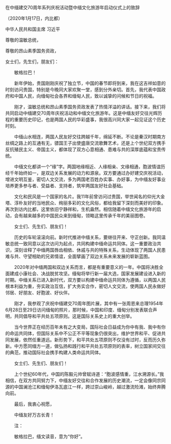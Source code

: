 在中缅建交70周年系列庆祝活动暨中缅文化旅游年启动仪式上的致辞

（2020年1月17日，内比都）

中华人民共和国主席 习近平

尊敬的温敏总统，

尊敬的昂山素季国务资政，

女士们，先生们，朋友们：

　　敏格拉巴！

　　新年伊始，贵国刚刚庆祝了独立节，中国的春节即将到来，我在这吉祥如意的时刻访问贵国，特别是今晚同大家欢聚一堂，感到分外亲切。首先，我代表中国政府和中国人民，向缅甸社会各界和缅甸人民，致以诚挚的问候和节日的祝福。

　　刚才，温敏总统和昂山素季国务资政发表了热情洋溢的讲话。接下来，我们将共同启动中缅建交70周年庆祝活动和中缅文化旅游年。这是中缅友好交往光辉历程的重要历史印记，也是两国人民的华彩盛事，我很高兴同大家一起见证这个历史时刻。

　　中缅山水相连，两国人民友好交往跨越千年，绵延不断。不论是秦汉时期南方丝绸之路上的互通有无，骠国王子出使盛唐交流歌舞艺术，还是上个世纪双方携手反抗殖民主义、帝国主义，都体现了双方心意相通、患难与共的深厚底蕴和宝贵传统。

　　中缅文化都讲一个“缘”字。两国地缘相近、人缘相亲、文缘相通，胞波情谊历经千年始终如一，是双边关系发展的动力和源泉。双方要通过办好建交庆祝活动，增进文明互鉴，密切人文交流，多为两国老百姓办实事、办好事，为中缅友好事业培养更多参与者、受益者、支持者，筑牢两国友好社会基础。

　　文化和民风是一个国家的名片。我11年前曾访问过贵国，举世闻名的仰光大金塔、淳朴友好的当地民众、绚丽多彩的文化风俗，都给我留下深刻而美好的印象。再次到访内比都，这里依旧宁静祥和，生机盎然。相信随着中缅文化旅游年的启动，会有越来越多的中国民众来到缅甸，领略这里传承千年的美丽图卷。

　　女士们、先生们、朋友们！

　　历史的车轮滚滚向前。新时代推进中缅关系，要继往开来、守正创新。我同温敏总统一致同意以这次访问为起点，共同构建中缅命运共同体。这一重要政治共识，深刻诠释了中缅两国唇齿相依、休戚与共的特殊关系，生动体现了两国人民患难与共、守望相助的兄弟情谊，全面擘画了双边关系未来发展的崭新蓝图。

　　2020年对中缅两国和双边关系而言，都是有重要意义的一年。中国将决胜全面建成小康社会、决战脱贫攻坚。缅甸将举行新一届大选，国家发展建设进入新的时期。中缅关系已进入新时代，双方要以构建中缅命运共同体为遵循，以两国人民根本利益为重，夯实政治互信，扩大务实合作，密切人文交流，使两国人民永做好邻居、好朋友、好胞波、好伙伴。

　　刚才，我参观了庆祝中缅建交70周年图片展，其中有一张周恩来总理1954年6月28日至29日访问缅甸的照片，那时候，中国和印度、缅甸分别发表联合声明，共同倡导和平共处五项原则。这是国际关系史上的重大创举。

　　当今世界正在经历百年未有之大变局，国际社会日益成为你中有我、我中有你的命运共同体，但国际关系中不公正不平等现象仍很突出，维护世界和平、促进共同发展，依然任重道远。新形势下，和平共处五项原则不仅没有过时，反而历久弥新。中方愿同缅方一道，做弘扬和践行和平共处五项原则的表率，树立国家间交往的典范，推动国际社会携手构建人类命运共同体。

　　女士们、先生们、朋友们！

　　上个世纪60年代，中国的陈毅元帅曾赋诗道：“胞波感情重，江水溯源长。”我相信，在双方共同努力下，中缅友好交往和合作发展的历史潮流，一定会像同宗同源的中国澜沧江和缅甸伊洛瓦底江一样，跨过崇山峻岭，越过激流险滩，始终奔腾向前。

　　最后，我衷心祝愿，

　　中缅友好万古长青！

　　注：

　　敏格拉巴，缅文读音，意为“你好”。